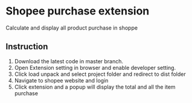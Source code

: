 # Shopee purchase extension

Calculate and display all product purchase in shoppe 

## Instruction
1. Download the latest code in master branch.
2. Open Extension setting in browser and enable developer setting.  
3. Click load unpack and select project folder and redirect to dist folder  
4. Navigate to shopee website and login  
5. Click extension and a popup will display the total and all the item purchase  


